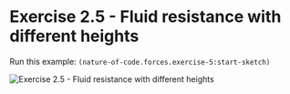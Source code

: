 # Exercise 2.5 - Fluid resistance with different heights

Run this example: `(nature-of-code.forces.exercise-5:start-sketch)`

![Exercise 2.5 - Fluid resistance with different
heights](/screenshots/Exercise%202.5%20-%20Fluid%20resistance%20with%20different%20heights.gif)
